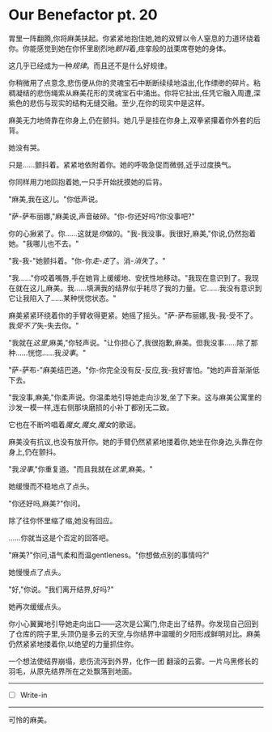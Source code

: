 # Our Benefactor pt. 20

胃里一阵翻腾,你将麻美扶起。你紧紧地抱住她,她的双臂以令人窒息的力道环绕着你。你能感觉到她在你怀里剧烈地*颤抖*着,痉挛般的战栗席卷她的身体。

这几乎已经成为一种*规律*。而且还不是什么好规律。

你稍微用了点意念,悲伤便从你的灵魂宝石中断断续续地溢出,化作缥缈的碎片。粘稠凝结的悲伤绳索从麻美花形的灵魂宝石中涌出。你将它扯出,任凭它融入周遭,深紫色的悲伤与现实的结构无缝交融。至少,在你的现实中是这样。

麻美无力地倚靠在你身上,仍在颤抖。她几乎是挂在你身上,双拳紧攥着你外套的后背。

她没有哭。

只是……颤抖着。紧紧地依附着你。她的呼吸急促而微弱,近乎过度换气。

你同样用力地回抱着她,一只手开始抚摸她的后背。

"麻美,我在这儿。"你低声说。

"萨-萨布丽娜,"麻美说,声音破碎。"你-你还好吗?你没事吧?"

你的心揪紧了。你……这就是*你*做的。"我-我没事。我很好,麻美,"你说,仍然抱着她。"我哪儿也不去。"

"我-我-"她颤抖着。"你-你*走-走*了。消-*消失*了。"

"我……"你咬着嘴唇,手在她背上缓缓地、安抚性地移动。"我现在意识到了。我现在就在这儿,麻美。我……填满我的结界似乎耗尽了我的力量。它……我没有意识到它让我陷入了……某种恍惚状态。"

麻美紧紧环绕着你的手臂收得更紧。她摇了摇头。"萨-萨布丽娜,我-我-受不了。我*受不了*失-失去你。"

"我就在*这里*,麻美,"你轻声说。"让你担心了,我很抱歉,麻美。但我没事……除了那种……恍惚……我*没事*。"

"萨-萨布-"麻美结巴道。"你-你完全没有反-反应,我-我好害怕。"她的声音渐渐低下去。

"我没事,麻美,"你柔声说。你温柔地引导她走向沙发,坐了下来。这与麻美公寓里的沙发一模一样,连右侧那块磨损的小补丁都别无二致。

它也在不断吟唱着*魔女,魔女,魔女*的歌谣。

麻美没有抗议,也没有放开你。她的手臂仍然紧紧地搂着你,她坐在你身边,头靠在你身上,仍在颤抖。

"我*没事*,"你重复道。"而且我就在*这里*,麻美。"

她缓慢而不稳地点了点头。

"你还好吗,麻美?"你问。

除了往你怀里缩了缩,她没有回应。

……你就当这是个否定的回答吧。

"麻美?"你问,语气柔和而温gentleness。"你想做点别的事情吗?"

她慢慢点了点头。

"好,"你说。"我们离开结界,好吗?"

她再次缓缓点头。

你小心翼翼地引导她走向出口——这次是公寓门,你走出了结界。你发现自己回到了仓库的院子里,头顶仍是多云的天空,与你结界中温暖的夕阳形成鲜明对比。麻美仍然紧紧地搂着你,以绝望的力量抓住你。

一个想法使结界崩塌，悲伤流泻到外界，化作一团 翻滚的云雾。一片乌黑修长的羽毛，从原先结界所在之处飘落到地面。

---

- [ ] Write-in

---

可怜的麻美。
